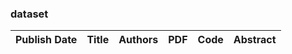 
### dataset
|Publish Date|Title|Authors|PDF|Code|Abstract|
| :---: | :---: | :---: | :---: | :---: | :---: |
